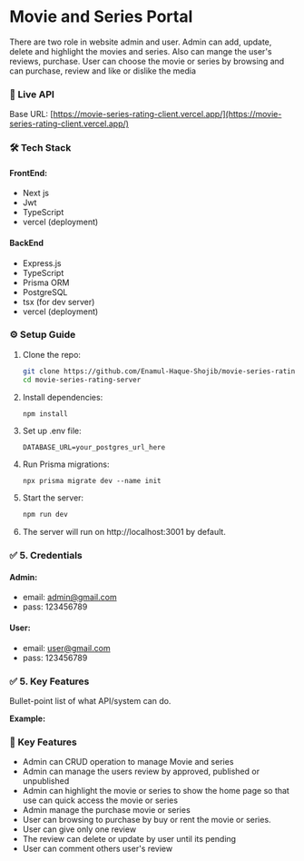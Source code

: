 # Movie and Series Portal

There are two role in website admin and user. Admin can add, update, delete and highlight the movies and series. Also can mange the user's reviews, purchase. User can choose the movie or series by browsing and can purchase, review and like or dislike the media

### 🔗 Live API
Base URL: [https://movie-series-rating-client.vercel.app/](https://movie-series-rating-client.vercel.app/)

### 🛠 Tech Stack
#### FrontEnd:
- Next js
- Jwt
- TypeScript
- vercel (deployment)
#### BackEnd
- Express.js
- TypeScript
- Prisma ORM
- PostgreSQL
- tsx (for dev server)
- vercel (deployment)

### ⚙️ Setup Guide

1. Clone the repo:
   ```bash
   git clone https://github.com/Enamul-Haque-Shojib/movie-series-rating-server.git
   cd movie-series-rating-server
2. Install dependencies:
    ```bash
    npm install
3. Set up .env file:
    ```env
    DATABASE_URL=your_postgres_url_here
4. Run Prisma migrations:
    ```bassh
    npx prisma migrate dev --name init
5. Start the server:
    ```bash
    npm run dev
6. The server will run on http://localhost:3001 by default.


### ✅ 5. **Credentials**
 #### Admin:
 - email: admin@gmail.com
 - pass: 123456789
 #### User:
 - email: user@gmail.com
 - pass: 123456789


### ✅ 5. **Key Features**

Bullet-point list of what API/system can do.

**Example:**

### 🚀 Key Features

-  Admin can CRUD operation to manage Movie and series
-  Admin can manage the users review by approved, published or unpublished
-  Admin can highlight the movie or series to show the home page so that use can quick access the movie or series
-  Admin manage the purchase movie or series
- User can browsing to purchase by buy or rent the movie or series.
- User can give only one review
-  The review can delete or update by user until its pending
- User can comment others user's review
